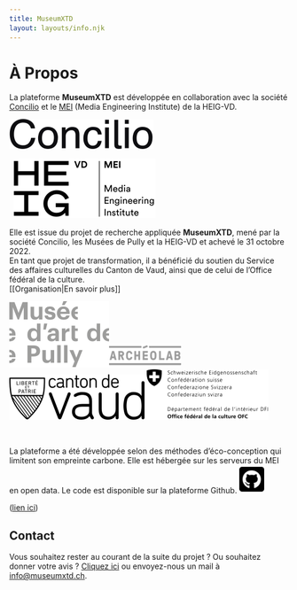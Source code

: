 ```yaml
---
title: MuseumXTD
layout: layouts/info.njk
---
```

# À Propos
La plateforme **MuseumXTD** est développée en collaboration avec la société [Concilio](https://www.concilioltd.com/) et le [MEI](https://heig-vd.ch/rad/instituts/mei) (Media Engineering Institute) de la HEIG-VD.    <br>

<picture>
<source media="(min-width: 600px)" srcset="/images/Logo-Concilio.svg" />
<a href="https://www.concilioltd.com/" title="concilioltd.com">
<img alt="Logo Concilio" src="/images/Logo-Concilio.svg"></a>
</picture>


&nbsp;
<picture>
<source media="(min-width: 600px)" srcset="/images/Logo_HEIG-VD_MEI.svg" />
<a href="https://heig-vd.ch/rad/instituts/mei/" title="MEI HEIG-VD"><img alt="Logo MEI" src="/images/Logo_HEIG-VD_MEI.svg"></a>
</picture>

Elle est issue du projet de recherche appliquée **MuseumXTD**, mené par la société Concilio, les Musées de Pully et la HEIG-VD et achevé le 31 octobre 2022.  
En tant que projet de transformation, il a bénéficié du soutien du Service des affaires culturelles du Canton de Vaud, ainsi que de celui de l’Office fédéral de la culture.   
[[Organisation|En savoir plus]]

![](/images/Logo-Musee_d-art_de_Pully.svg)![](/images/Logo-Archeolab.png)  ![](/images/Logo-Canton_de_Vaud.svg) ![](/images/EDI_BAK_FR_RGB_POS_HOCH.png)

&nbsp;

La plateforme a été développée selon des méthodes d’éco-conception qui limitent son empreinte carbone. Elle est hébergée sur les serveurs du MEI en open data. Le code est disponible sur la plateforme Github.
<picture>
  <source media="(min-width: 600px)" srcset="/images/Logo_Github.png" />
  <a href="https://github.com/MediaComem/museumXTD" title="Lien vers Github"><img alt="Logo github" src="/images/Logo_Github.png" width="45" height="51"></a>
</picture> 
<br>    

([lien ici](https://github.com/MediaComem/museumXTD))
    
## Contact
Vous souhaitez rester au courant de la suite du projet ? Ou souhaitez donner votre avis ? [Cliquez ici](https://6e13e580.sibforms.com/serve/MUIEAJex9Gqy_GXlFogQqcGyYVXOZFFX8aHrYfffBiqjakg6wRCQTSUlxrpSXVkD6QEDI5CcmfGJhrDrkka2x7JvV-3YTESgygGo3Kq7DH-XD64whZr_JzkZgiL5lqiCeG3yKwBPjHJ6fyObFfcWQmqXpGkXQ3Ah4sgQV2mUjiMQ2hUe8pnjyP1gOywBca-q4MvmvdSwfxEFpgHr) ou envoyez-nous un mail à [info@museumxtd.ch](mailto:info@museumxtd.ch).  

